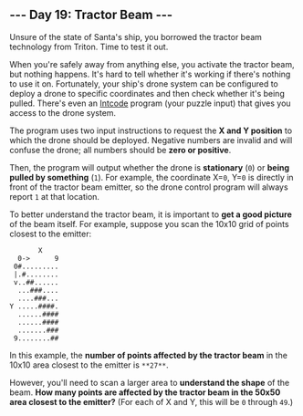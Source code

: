 ## --- Day 19: Tractor Beam ---

Unsure of the state of Santa's ship, you borrowed the tractor beam technology from Triton. Time to test it out.

When you're safely away from anything else, you activate the tractor beam, but nothing happens.  It's hard to tell whether it's working if there's nothing to use it on. Fortunately, your ship's drone system can be configured to deploy a drone to specific coordinates and then check whether it's being pulled. There's even an [Intcode](9) program (your puzzle input) that gives you access to the drone system.

The program uses two input instructions to request the **X and Y position** to which the drone should be deployed.  Negative numbers are invalid and will confuse the drone; all numbers should be **zero or positive**.

Then, the program will output whether the drone is **stationary** (`0`) or **being pulled by something** (`1`). For example, the coordinate X=`0`, Y=`0` is directly in front of the tractor beam emitter, so the drone control program will always report `1` at that location.

To better understand the tractor beam, it is important to **get a good picture** of the beam itself. For example, suppose you scan the 10x10 grid of points closest to the emitter:

```
       X
  0->      9
 0#.........
 |.#........
 v..##......
  ...###....
  ....###...
Y .....####.
  ......####
  ......####
  .......###
 9........##

```

In this example, the **number of points affected by the tractor beam** in the 10x10 area closest to the emitter is `**27**`.

However, you'll need to scan a larger area to **understand the shape** of the beam. **How many points are affected by the tractor beam in the 50x50 area closest to the emitter?** (For each of X and Y, this will be `0` through `49`.)
